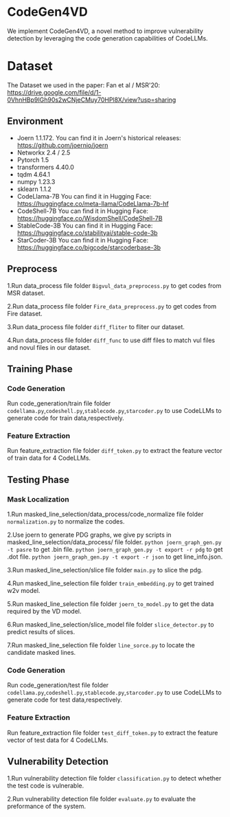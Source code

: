 # CodeGen4VD
We implement CodeGen4VD, a novel method to improve vulnerability detection by leveraging the code generation capabilities of CodeLLMs. 

# Dataset

The Dataset we used in the paper:
Fan et al / MSR'20: https://drive.google.com/file/d/1-0VhnHBp9IGh90s2wCNjeCMuy70HPl8X/view?usp=sharing


## Environment
- Joern 1.1.172.
You can find it in Joern's historical releases:  https://github.com/joernio/joern
- Networkx 2.4 / 2.5
- Pytorch 1.5
- transformers 4.40.0
- tqdm 4.64.1
- numpy 1.23.3
- sklearn 1.1.2
- CodeLlama-7B
You can find it in Hugging Face:  https://huggingface.co/meta-llama/CodeLlama-7b-hf
- CodeShell-7B
You can find it in Hugging Face:  https://huggingface.co/WisdomShell/CodeShell-7B
- StableCode-3B
You can find it in Hugging Face:  https://huggingface.co/stabilityai/stable-code-3b
- StarCoder-3B
You can find it in Hugging Face:  https://huggingface.co/bigcode/starcoderbase-3b
  
## Preprocess
1.Run data_process file folder  ```Bigvul_data_preprocess.py``` to get codes from MSR dataset.

2.Run data_process file folder  ```Fire_data_preprocess.py``` to get codes from Fire dataset.

3.Run data_process file folder  ```diff_fliter``` to fliter our dataset.

4.Run data_process file folder  ```diff_func``` to use diff files to match vul files and novul files in our dataset.

## Training Phase
### Code Generation
Run code_generation/train file folder  ```codellama.py```,```codeshell.py```,```stablecode.py```,```starcoder.py``` to use CodeLLMs to generate code for train data,respectively.
### Feature Extraction
Run feature_extraction file folder  ```diff_token.py``` to extract the feature vector of train data for 4 CodeLLMs.

## Testing Phase
### Mask Localization
1.Run masked_line_selection/data_process/code_normalize file folder  ```normalization.py``` to normalize the codes.

2.Use joern to generate PDG graphs, we give py scripts in masked_line_selection/data_process/ file folder. 
```python joern_graph_gen.py -t pasre``` to get .bin file.
```python joern_graph_gen.py -t export -r pdg``` to get .dot file.
```python joern_graph_gen.py -t export -r json``` to get line_info.json.

3.Run masked_line_selection/slice file folder ```main.py``` to slice the pdg.

4.Run masked_line_selection file folder ```train_embedding.py``` to get trained w2v model.

5.Run masked_line_selection file folder ```joern_to_model.py``` to get the data required by the VD model.

6.Run masked_line_selection/slice_model file folder ```slice_detector.py``` to predict results of slices.

7.Run masked_line_selection file folder ```line_sorce.py``` to locate the candidate masked lines.
### Code Generation
Run code_generation/test file folder  ```codellama.py```,```codeshell.py```,```stablecode.py```,```starcoder.py``` to use CodeLLMs to generate code for test data,respectively.
### Feature Extraction
Run feature_extraction file folder  ```test_diff_token.py``` to extract the feature vector of test data for 4 CodeLLMs.

## Vulnerability Detection
1.Run vulnerability detection file folder  ```classification.py``` to detect whether the test code is vulnerable.

2.Run vulnerability detection file folder  ```evaluate.py``` to evaluate the preformance of the system.

 
